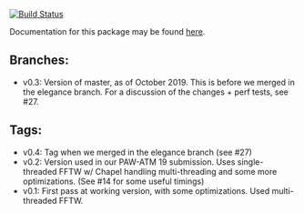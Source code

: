 [![Build Status](https://travis-ci.com/npadmana/DistributedFFT.svg?branch=master)](https://travis-ci.com/npadmana/DistributedFFT)

Documentation for this package may be found [here](https://npadmana.github.io/DistributedFFT/docs/modules/src/DistributedFFT.html).

Branches:
---------

- v0.3: Version of master, as of October 2019. This is before we merged in the elegance 
        branch. For a discussion of the changes + perf tests, see #27.


Tags:
-----
- v0.4: Tag when we merged in the elegance branch (see #27)
- v0.2: Version used in our PAW-ATM 19 submission. Uses single-threaded FFTW w/ Chapel handling 
        multi-threading and some more optimizations. (See #14 for some useful timings)
- v0.1: First pass at working version, with some optimizations. Used multi-threaded FFTW.
